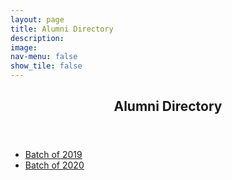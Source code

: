 ```yaml
---
layout: page
title: Alumni Directory
description: 
image: 
nav-menu: false
show_tile: false
---
```


<!-- Main -->
<div id="main" class="alt">

<!-- One -->
<section id="one">
	<div class="inner">
		<header class="major">
			<h1>Alumni Directory</h1>
		</header>

<!-- Content -->
<ul>
	<li><a href="https://epdampiitb.github.io/p/kaleidoscope/alumni/2019/2019list.html">Batch of 2019</a></li>
	<li><a href="https://epdampiitb.github.io/p/kaleidoscope/alumni/2020/2020list.html">Batch of 2020</a></li>
</ul>
    

